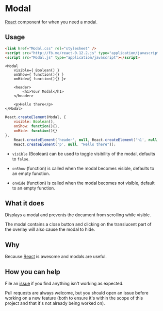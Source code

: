 Modal
=====

[React](http://reactjs.org/) component for when you need a modal.

## Usage

```html
<link href="Modal.css" rel="stylesheet" />
<script src="http://fb.me/react-0.12.2.js" type="application/javascript"></script>
<script src="Modal.js" type="application/javascript"></script>
```

```
<Modal
	visible={ Boolean() }
	onShow={ function(){} }
	onHide={ function(){} }>

	<header>
		<h1>Your Modal</h1>
	</header>

	<p>Hello there</p>
</Modal>
```

```javascript
React.createElement(Modal, {
	visible: Boolean(),
	onShow: function(){},
	onHide: function(){}
},
	React.createElement('header', null, React.createElement('h1', null, "Your Modal")),
	React.createElement('p', null, "Hello there"));
```

- `visible` (Boolean) can be used to toggle visibility of the modal, defaults to `false`.

- `onShow` (function) is called when the modal becomes visible, defaults to an empty function.

- `onHide` (function) is called when the modal becomes not visible, default to an empty function.

## What it does

Displays a modal and prevents the document from scrolling while visible.

The modal contains a close button and clicking on the translucent part of the overlay will also cause the modal to hide.

## Why

Because [React](http://reactjs.org/) is awesome and modals are useful.

## How you can help

File an [issue](https://github.com/cupcake/react-modal/issues) if you find anything isn't working as expected.

Pull requests are always welcome, but you should open an issue before working on a new feature (both to ensure it's within the scope of this project and that it's not already being worked on).

